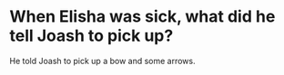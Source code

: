 # When Elisha was sick, what did he tell Joash to pick up?

He told Joash to pick up a bow and some arrows.
